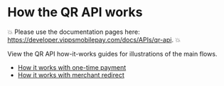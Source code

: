 <!-- START_METADATA
---
title: How the QR API works
sidebar_label: How it works
sidebar_position: 1
description: View the QR API how-it-works guides for illustrations of the main flows.
pagination_next: null
pagination_prev: null
hide_table_of_contents: true
---
END_METADATA -->

# How the QR API works

<!-- START_COMMENT -->
💥 Please use the documentation pages here: <https://developer.vippsmobilepay.com/docs/APIs/qr-api>. 💥
<!-- END_COMMENT -->

View the QR API how-it-works guides for illustrations of the main flows.

* [How it works with one-time payment](qr-one-time-payment-api-howitworks.md)
* [How it works with merchant redirect](qr-merchant-redirect-api-howitworks.md)
